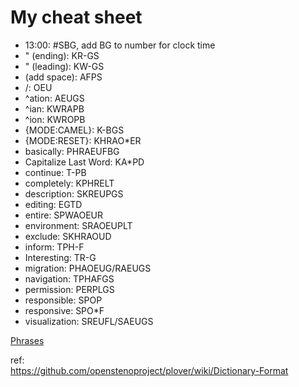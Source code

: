 # My cheat sheet

 * 13:00: #SBG, add BG to number for clock time
 * " (ending): KR-GS
 * " (leading): KW-GS
 * (add space): AFPS
 * /: OEU
 * ^ation: AEUGS
 * ^ian: KWRAPB
 * ^ion: KWROPB
 * {MODE:CAMEL}: K-BGS
 * {MODE:RESET}: KHRAO*ER
 * basically: PHRAEUFBG
 * Capitalize Last Word: KA*PD
 * continue: T-PB
 * completely: KPHRELT
 * description: SKREUPGS
 * editing: EGTD
 * entire: SPWAOEUR
 * environment: SRAOEUPLT
 * exclude: SKHRAOUD
 * inform: TPH-F
 * Interesting: TR-G
 * migration: PHAOEUG/RAEUGS
 * navigation: TPHAFGS
 * permission: PERPLGS
 * responsible: SPOP
 * responsive: SPO*F
 * visualization: SREUFL/SAEUGS


[Phrases](Phrases.md)  

ref:  
https://github.com/openstenoproject/plover/wiki/Dictionary-Format
